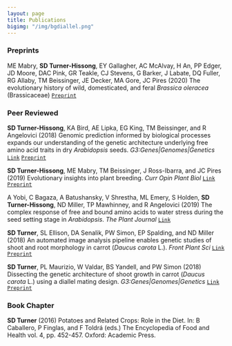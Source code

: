 ```yaml
---
layout: page
title: Publications
bigimg: "/img/bgdiallel.png"
---
```


### Preprints

ME Mabry, **SD Turner-Hissong**, EY Gallagher, AC McAlvay, H An, PP Edger, JD Moore, DAC Pink, GR Teakle, CJ Stevens, G Barker, J Labate, DQ Fuller, RG Allaby, TM Beissinger,  JE Decker, MA Gore, JC Pires (2020) The evolutionary history of wild, domesticated, and feral _Brassica oleracea_ (Brassicaceae) [`Preprint`](https://www.biorxiv.org/content/10.1101/2021.04.06.438638v1)


### Peer Reviewed


**SD Turner-Hissong**, KA Bird, AE Lipka, EG King, TM Beissinger, and R Angelovici (2018) Genomic prediction informed by biological processes expands our understanding of the genetic architecture underlying free amino acid traits in dry _Arabidopsis_ seeds. _G3:Genes|Genomes|Genetics_ [`Link`](https://www.g3journal.org/content/10/11/4227) [`Preprint`](https://www.biorxiv.org/content/early/2018/02/26/272047) 

**SD Turner-Hissong**, ME Mabry, TM Beissinger, J Ross-Ibarra, and JC Pires (2019) Evolutionary insights into plant breeding. _Curr Opin Plant Biol_ [`Link`](https://www.sciencedirect.com/science/article/pii/S1369526620300339) [`Preprint`](https://agrixiv.org/akdt8)  

A Yobi, C Bagaza, A Batushansky, V Shrestha, ML Emery, S Holden, **SD Turner-Hissong**, ND Miller, TP Mawhinney, and R Angelovici (2019) The complex response of free and bound amino acids to water stress during the seed setting stage in _Arabidopsis_. _The Plant Journal_ [`Link`](https://onlinelibrary.wiley.com/doi/10.1111/tpj.14668)

**SD Turner**, SL Ellison, DA Senalik, PW Simon, EP Spalding, and ND Miller (2018) An automated image analysis pipeline enables genetic studies of shoot and root morphology in carrot (_Daucus carota_ L.). _Front Plant Sci_ [`Link`](https://www.frontiersin.org/articles/10.3389/fpls.2018.01703/full) [`Preprint`](https://www.biorxiv.org/content/early/2018/08/04/384974)

**SD Turner**, PL Maurizio, W Valdar, BS Yandell, and PW Simon (2018) Dissecting the genetic architecture of shoot growth in carrot (_Daucus carota_ L.) using a diallel mating design. _G3:Genes|Genomes|Genetics_ 
[`Link`](http://www.g3journal.org/content/8/2/411) [`Preprint`](https://www.biorxiv.org/content/early/2017/03/16/115519)


### Book Chapter
**SD Turner** (2016) Potatoes and Related Crops: Role in the Diet. In: B Caballero, P Finglas, and F Toldrá (eds.) The Encyclopedia of Food and Health vol. 4, pp. 452-457. Oxford: Academic Press.
